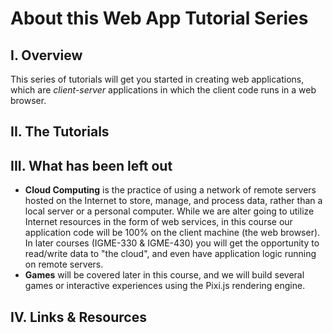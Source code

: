 # About this Web App Tutorial Series
## I. Overview
This series of tutorials will get you started in creating web applications, which are *client-server* applications in which the client code runs in a web browser. 

## II. The Tutorials

## III. What has been left out

- **Cloud Computing** is the practice of using a network of remote servers hosted on the Internet to store, manage, and process data, rather than a local server or a personal computer. 
While we are alter going to utilize Internet resources in the form of web services, in this course our application code will be 100% on the client machine (the web browser). 
In later courses (IGME-330 & IGME-430) you will get the opportunity to read/write data to "the cloud", and even have application logic running on remote servers.
- **Games** will be covered later in this course, and we will build several games or interactive experiences using the Pixi.js rendering engine.

## IV. Links & Resources


